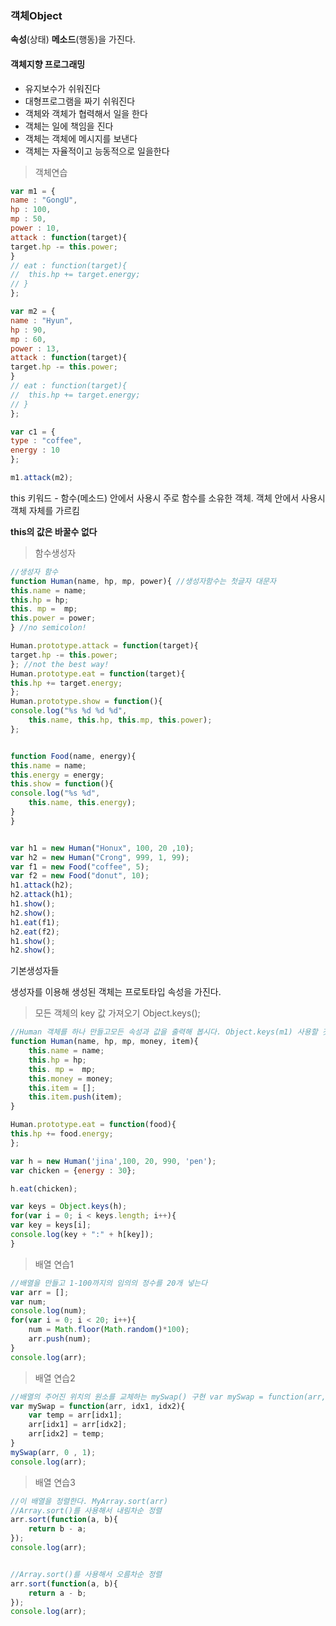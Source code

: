 ### 객체Object

**속성**(상태) **메소드**(행동)을 가진다.



#### 객체지향 프로그래밍

* 유지보수가 쉬워진다
* 대형프로그램을 짜기 쉬워진다
* 객체와 객체가 협력해서 일을 한다
* 객체는 일에 책임을 진다
* 객체는 객체에 메시지를 보낸다
* 객체는 자율적이고 능동적으로 일을한다



> 객체연습

```javascript
var m1 = {
name : "GongU",
hp : 100,
mp : 50,
power : 10,
attack : function(target){
target.hp -= this.power;
}
// eat : function(target){
// 	this.hp += target.energy; 
// }
};

var m2 = {
name : "Hyun",
hp : 90,
mp : 60,
power : 13,
attack : function(target){
target.hp -= this.power;
}
// eat : function(target){
// 	this.hp += target.energy; 
// }
};

var c1 = {
type : "coffee",
energy : 10
};

m1.attack(m2);


```

this 키워드 - 함수(메소드) 안에서 사용시 주로 함수를 소유한 객체. 객체 안에서 사용시 객체 자체를 가르킴

**this의 값은 바꿀수 없다**



> 함수생성자

```javascript
//생성자 함수
function Human(name, hp, mp, power){ //생성자함수는 첫글자 대문자
this.name = name;
this.hp = hp;
this. mp =  mp;
this.power = power;
} //no semicolon!

Human.prototype.attack = function(target){
target.hp -= this.power;
}; //not the best way!
Human.prototype.eat = function(target){
this.hp += target.energy;
};
Human.prototype.show = function(){
console.log("%s %d %d %d", 
	this.name, this.hp, this.mp, this.power);
};


function Food(name, energy){
this.name = name;
this.energy = energy;
this.show = function(){
console.log("%s %d", 
	this.name, this.energy);
}
}


var h1 = new Human("Honux", 100, 20 ,10);
var h2 = new Human("Crong", 999, 1, 99);
var f1 = new Food("coffee", 5);
var f2 = new Food("donut", 10);
h1.attack(h2);
h2.attack(h1);
h1.show();
h2.show();
h1.eat(f1);
h2.eat(f2);
h1.show();
h2.show();
```



기본생성자들

생성자를 이용해 생성된 객체는 프로토타입 속성을 가진다.  



> 모든 객체의 key 값 가져오기  Object.keys();

```javascript
//Human 객체를 하나 만들고모든 속성과 값을 출력해 봅시다. Object.keys(m1) 사용할 것.
function Human(name, hp, mp, money, item){
	this.name = name;
	this.hp = hp;
	this. mp =  mp;
	this.money = money;
	this.item = [];
	this.item.push(item);
} 

Human.prototype.eat = function(food){
this.hp += food.energy;
};

var h = new Human('jina',100, 20, 990, 'pen');
var chicken = {energy : 30};

h.eat(chicken);

var keys = Object.keys(h);
for(var i = 0; i < keys.length; i++){
var key = keys[i];
console.log(key + ":" + h[key]);
}
```



> 배열 연습1

```javascript
//배열을 만들고 1-100까지의 임의의 정수를 20개 넣는다
var arr = [];
var num;
console.log(num);
for(var i = 0; i < 20; i++){
	num = Math.floor(Math.random()*100);
	arr.push(num);
}
console.log(arr);
```



> 배열 연습2

```javascript
//배열의 주어진 위치의 원소를 교체하는 mySwap() 구현 var mySwap = function(arr, idx1, idx2)
var mySwap = function(arr, idx1, idx2){
	var temp = arr[idx1];
	arr[idx1] = arr[idx2];
	arr[idx2] = temp;
}
mySwap(arr, 0 , 1);
console.log(arr);

```



> 배열 연습3

```javascript
//이 배열을 정렬한다. MyArray.sort(arr)
//Array.sort()를 사용해서 내림차순 정렬
arr.sort(function(a, b){
	return b - a;
});
console.log(arr);


//Array.sort()를 사용해서 오름차순 정렬
arr.sort(function(a, b){
	return a - b;
});
console.log(arr);
```

